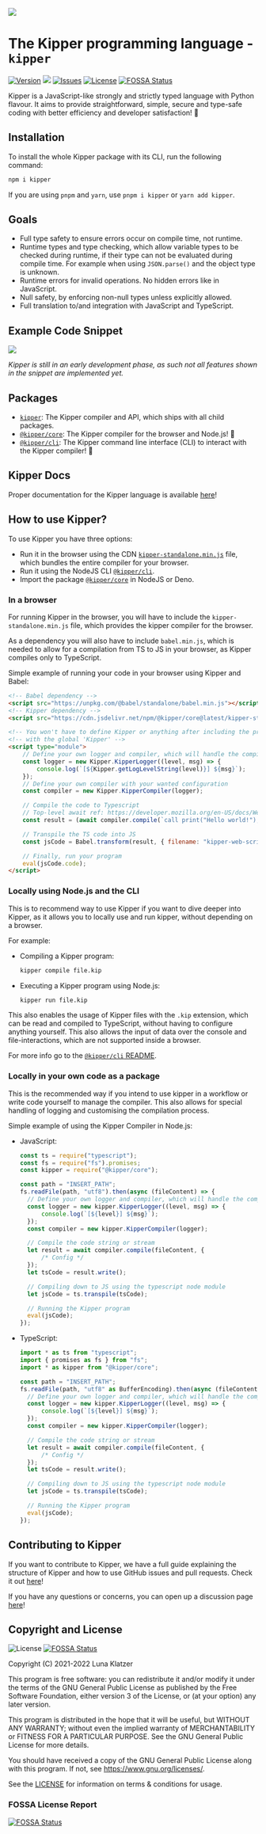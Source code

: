 ![](./img/Kipper-Logo-with-head.png)

# The Kipper programming language - `kipper`

[![Version](https://img.shields.io/npm/v/kipper?label=release&color=%23cd2620&logo=npm)](https://npmjs.org/package/kipper)
![](https://img.shields.io/badge/Coverage-82%25-83A603.svg?style=flat&logoColor=white&color=blue&prefix=$coverage$)
[![Issues](https://img.shields.io/github/issues/Luna-Klatzer/Kipper)](https://github.com/Luna-Klatzer/Kipper/issues)
[![License](https://img.shields.io/github/license/Luna-Klatzer/Kipper?color=cyan)](https://github.com/Luna-Klatzer/Kipper/blob/main/LICENSE)
[![FOSSA Status](https://app.fossa.com/api/projects/git%2Bgithub.com%2FLuna-Klatzer%2FKipper.svg?type=shield)](https://app.fossa.com/projects/git%2Bgithub.com%2FLuna-Klatzer%2FKipper?ref=badge_shield)

Kipper is a JavaScript-like strongly and strictly typed language with Python flavour. It aims to provide
straightforward, simple, secure and type-safe coding with better efficiency and developer satisfaction! 🦊

## Installation

To install the whole Kipper package with its CLI, run the following command:

```bash
npm i kipper
```

If you are using `pnpm` and `yarn`, use `pnpm i kipper` or `yarn add kipper`.

## Goals

- Full type safety to ensure errors occur on compile time, not runtime.
- Runtime types and type checking, which allow variable types to be checked during runtime, if their type can not be
  evaluated during compile time. For example when using `JSON.parse()` and the object type is
  unknown.
- Runtime errors for invalid operations. No hidden errors like in JavaScript.
- Null safety, by enforcing non-null types unless explicitly allowed.
- Full translation to/and integration with JavaScript and TypeScript.

## Example Code Snippet

![](img/carbon/carbon-code-snippet.png)

_Kipper is still in an early development phase, as such not all features shown in the snippet are implemented yet._

## Packages

- [`kipper`](https://www.npmjs.com/package/kipper): The Kipper compiler and API, which ships with all child packages.
- [`@kipper/core`](https://www.npmjs.com/package/@kipper/core): The Kipper compiler for the browser and Node.js! 🦊
- [`@kipper/cli`](https://www.npmjs.com/package/@kipper/cli): The Kipper command line interface (CLI) to interact
  with the Kipper compiler! 🦊

## Kipper Docs

Proper documentation for the Kipper language is available [here](https://luna-klatzer.github.io/Kipper/)!

## How to use Kipper?

To use Kipper you have three options:

- Run it in the browser using the CDN [`kipper-standalone.min.js`](https://cdn.jsdelivr.net/npm/@kipper/core@latest/kipper-standalone.min.js) file, which bundles the entire compiler
  for your browser.
- Run it using the NodeJS CLI [`@kipper/cli`](https://www.npmjs.com/package/@kipper/cli).
- Import the package [`@kipper/core`](https://www.npmjs.com/package/@kipper/core) in NodeJS or Deno.

### In a browser

For running Kipper in the browser, you will have to include the `kipper-standalone.min.js` file, which
provides the kipper compiler for the browser.

As a dependency you will also have to include `babel.min.js`, which is needed to allow for a compilation
from TS to JS in your browser, as Kipper compiles only to TypeScript.

Simple example of running your code in your browser using Kipper and Babel:

```html
<!-- Babel dependency -->
<script src="https://unpkg.com/@babel/standalone/babel.min.js"></script>
<!-- Kipper dependency -->
<script src="https://cdn.jsdelivr.net/npm/@kipper/core@latest/kipper-standalone.min.js"></script>

<!-- You won't have to define Kipper or anything after including the previous file. It will be defined per default  -->
<!-- with the global 'Kipper' -->
<script type="module">
	// Define your own logger and compiler, which will handle the compilation
	const logger = new Kipper.KipperLogger((level, msg) => {
		console.log(`[${Kipper.getLogLevelString(level)}] ${msg}`);
	});
	// Define your own compiler with your wanted configuration
	const compiler = new Kipper.KipperCompiler(logger);

	// Compile the code to Typescript
	// Top-level await ref: https://developer.mozilla.org/en-US/docs/Web/JavaScript/Reference/Operators/await#top_level_await
	const result = (await compiler.compile(`call print("Hello world!");`)).write();

	// Transpile the TS code into JS
	const jsCode = Babel.transform(result, { filename: "kipper-web-script.ts", presets: ["env", "typescript"] });

	// Finally, run your program
	eval(jsCode.code);
</script>
```

### Locally using Node.js and the CLI

This is to recommend way to use Kipper if you want to dive deeper into Kipper, as it allows you to locally use and run
kipper, without depending on a browser.

For example:

- Compiling a Kipper program:
  ```bash
  kipper compile file.kip
  ```
- Executing a Kipper program using Node.js:
  ```bash
  kipper run file.kip
  ```

This also enables the usage of Kipper files with the `.kip` extension, which can be read and compiled to TypeScript,
without having to configure anything yourself. This also allows the input of data over the
console and file-interactions, which are not supported inside a browser.

For more info go to the [`@kipper/cli` README](https://github.com/Luna-Klatzer/Kipper/blob/main/kipper/cli/README.md).

### Locally in your own code as a package

This is the recommended way if you intend to use kipper in a workflow or write code yourself to manage
the compiler. This also allows for special handling of logging and customising the compilation process.

Simple example of using the Kipper Compiler in Node.js:

- JavaScript:

  ```js
  const ts = require("typescript");
  const fs = require("fs").promises;
  const kipper = require("@kipper/core");

  const path = "INSERT_PATH";
  fs.readFile(path, "utf8").then(async (fileContent) => {
  	// Define your own logger and compiler, which will handle the compilation
  	const logger = new kipper.KipperLogger((level, msg) => {
  		console.log(`[${level}] ${msg}`);
  	});
  	const compiler = new kipper.KipperCompiler(logger);

  	// Compile the code string or stream
  	let result = await compiler.compile(fileContent, {
  		/* Config */
  	});
  	let tsCode = result.write();

  	// Compiling down to JS using the typescript node module
  	let jsCode = ts.transpile(tsCode);

  	// Running the Kipper program
  	eval(jsCode);
  });
  ```

- TypeScript:

  ```ts
  import * as ts from "typescript";
  import { promises as fs } from "fs";
  import * as kipper from "@kipper/core";

  const path = "INSERT_PATH";
  fs.readFile(path, "utf8" as BufferEncoding).then(async (fileContent: string) => {
  	// Define your own logger and compiler, which will handle the compilation
  	const logger = new kipper.KipperLogger((level, msg) => {
  		console.log(`[${level}] ${msg}`);
  	});
  	const compiler = new kipper.KipperCompiler(logger);

  	// Compile the code string or stream
  	let result = await compiler.compile(fileContent, {
  		/* Config */
  	});
  	let tsCode = result.write();

  	// Compiling down to JS using the typescript node module
  	let jsCode = ts.transpile(tsCode);

  	// Running the Kipper program
  	eval(jsCode);
  });
  ```

## Contributing to Kipper

If you want to contribute to Kipper, we have a full guide explaining the structure of Kipper and how to use GitHub
issues and pull requests. Check it out [here](https://github.com/Luna-Klatzer/Kipper/blob/main/CONTRIBUTING.md)!

If you have any questions or concerns, you can open up a discussion page [here](https://github.com/Luna-Klatzer/Kipper/discussions)!

## Copyright and License

![License](https://img.shields.io/github/license/Luna-Klatzer/Kipper?color=cyan)
[![FOSSA Status](https://app.fossa.com/api/projects/git%2Bgithub.com%2FLuna-Klatzer%2FKipper.svg?type=shield)](https://app.fossa.com/projects/git%2Bgithub.com%2FLuna-Klatzer%2FKipper?ref=badge_shield)

Copyright (C) 2021-2022 Luna Klatzer

This program is free software: you can redistribute it and/or modify it under
the terms of the GNU General Public License as published by the Free Software
Foundation, either version 3 of the License, or
(at your option) any later version.

This program is distributed in the hope that it will be useful, but WITHOUT ANY
WARRANTY; without even the implied warranty of MERCHANTABILITY or FITNESS FOR A
PARTICULAR PURPOSE. See the GNU General Public License for more details.

You should have received a copy of the GNU General Public License along with
this program. If not, see <https://www.gnu.org/licenses/>.

See the [LICENSE](https://raw.githubusercontent.com/Luna-Klatzer/Kipper/main/LICENSE)
for information on terms & conditions for usage.

### FOSSA License Report

[![FOSSA Status](https://app.fossa.com/api/projects/git%2Bgithub.com%2FLuna-Klatzer%2FKipper.svg?type=large)](https://app.fossa.com/projects/git%2Bgithub.com%2FLuna-Klatzer%2FKipper?ref=badge_large)
